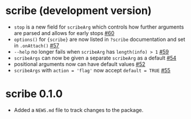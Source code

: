 # scribe (development version)

* `stop` is a new field for `scribeArg` which controls how further arguments are parsed and allows for early stops [#60](https://github.com/jmbarbone/scribe/issues/60)
* `options()` for `{scribe}` are now listed in `?scribe` documentation and set in `.onAttach()` [#57](https://github.com/jmbarbone/scribe/issues/57)
* `--help` no longer fails when `scribeArg` has `length(info) > 1` [#59](https://github.com/jmbarbone/scribe/issues/59)
* `scribeArgs` can now be given a separate `scribeArg` as a default [#54](https://github.com/jmbarbone/scribe/issues/54)
* positional arguments now can have default values [#52](https://github.com/jmbarbone/scribe/issues/52)
* `scribeArgs` with `action = 'flag'` now accept `default = TRUE` [#55](https://github.com/jmbarbone/scribe/issues/55)

# scribe 0.1.0

* Added a `NEWS.md` file to track changes to the package.
